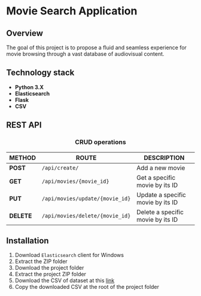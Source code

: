 # Movie Search Application

## Overview

The goal of this project is to propose a fluid and seamless experience for movie browsing through a vast database of audiovisual content.

## Technology stack

- **Python 3.X**
- **Elasticsearch**
- **Flask**
- **CSV**

## REST API

<h3 style="text-align: center;">CRUD operations</h3>

| METHOD     | ROUTE                           | DESCRIPTION                       |
|------------|---------------------------------|-----------------------------------|
| **POST**   | `/api/create/`                  | Add a new movie                   |
| **GET**    | `/api/movies/{movie_id}`        | Get a specific movie by its ID    |
| **PUT**    | `/api/movies/update/{movie_id}` | Update a specific movie by its ID |
| **DELETE** | `/api/movies/delete/{movie_id}` | Delete a specific movie by its ID |


## Installation

1. Download `Elasticsearch` client for Windows
2. Extract the ZIP folder
3. Download the project folder
4. Extract the project ZIP folder
5. Download the CSV of dataset at this [link](https://www.kaggle.com/datasets/rounakbanik/the-movies-dataset)
6. Copy the downloaded CSV at the root of the project folder



